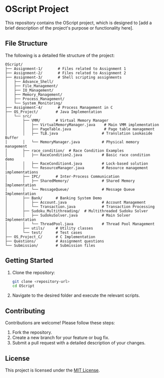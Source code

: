 # OScript Project

This repository contains the OScript project, which is designed to [add a brief description of the project's purpose or functionality here].

## File Structure

The following is a detailed file structure of the project:

```
OScript/
├── Assignment-1/       # Files related to Assignment 1
├── Assignment-2/       # Files related to Assignment 2
├── Assignment-3/       # Shell scripting assignments
│   ├── Advance_Shell/
│   ├── File_Management/
│   ├── IO_Management/
│   ├── Memory_Management/
│   ├── Process_Management/
│   └── System_Monitoring/
├── Assignment-4/       # Process Management in C
├── OS_Project/        # Java Implementation
│   └── src/
│       ├── VMM/       # Virtual Memory Manager
│       │   ├── VirtualMemoryManager.java    # Main VMM implementation
│       │   ├── PageTable.java               # Page table management
│       │   ├── TLB.java                    # Translation Lookaside Buffer
│       │   └── MemoryManager.java          # Physical memory management
│       ├── race_condition/  # Race Condition Examples
│       │   ├── RaceCondition2.java         # Basic race condition demo
│       │   ├── RaceCondition4.java         # Lock-based solution
│       │   └── ResourceManager.java        # Resource management implementations
│       ├── IPC/       # Inter-Process Communication
│       │   ├── SharedMemory/               # Shared Memory Implementation
│       │   └── MessageQueue/               # Message Queue Implementation
│       ├── Bank/      # Banking System Demo
│       │   ├── Account.java                # Account Management
│       │   └── Transaction.java            # Transaction Processing
│       ├── Sudoku_Multithreading/  # Multithreaded Sudoku Solver
│       │   ├── SudokuSolver.java           # Main Solver Implementation
│       │   └── ThreadPool.java             # Thread Pool Management
│       ├── utils/     # Utility classes
│       └── test/      # Test cases
├── OS_Project_C/      # C Implementation
├── Questions/         # Assignment questions
└── Submission/        # Submission files
```

## Getting Started

1. Clone the repository:
   ```bash
   git clone <repository-url>
   cd OScript
   ```

2. Navigate to the desired folder and execute the relevant scripts.

## Contributing

Contributions are welcome! Please follow these steps:

1. Fork the repository.
2. Create a new branch for your feature or bug fix.
3. Submit a pull request with a detailed description of your changes.

## License

This project is licensed under the [MIT License](LICENSE).